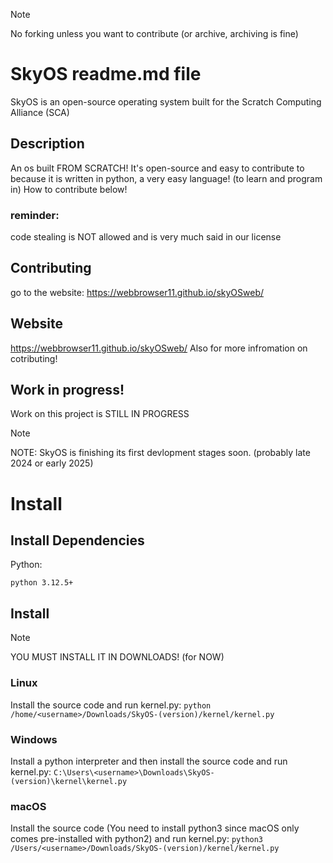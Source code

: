 > [!NOTE]
> No forking unless you want to contribute (or archive, archiving is fine)

# SkyOS readme.md file
SkyOS is an open-source operating system built for the Scratch Computing Alliance (SCA)

## Description
An os built FROM SCRATCH! It's open-source and easy to contribute
to because it is written in python, a very easy language! (to learn and program in)
How to contribute below!

### reminder:
code stealing is NOT allowed and is very much said in our license

## Contributing
go to the website: https://webbrowser11.github.io/skyOSweb/

## Website
https://webbrowser11.github.io/skyOSweb/
Also for more infromation on cotributing!

## Work in progress!
Work on this project is STILL IN PROGRESS
 
>[!NOTE]
>NOTE: SkyOS is finishing its first devlopment stages soon. (probably late 2024 or early 2025)


# Install

## Install Dependencies
Python:
```
python 3.12.5+
```

## Install
>[!NOTE]
>YOU MUST INSTALL IT IN DOWNLOADS! (for NOW)
### Linux
Install the source code and run kernel.py:
`python /home/<username>/Downloads/SkyOS-(version)/kernel/kernel.py`
### Windows
Install a python interpreter and then install the source code and run kernel.py:
`C:\Users\<username>\Downloads\SkyOS-(version)\kernel\kernel.py`
### macOS
Install the source code (You need to install python3 since macOS only comes pre-installed with python2) and run kernel.py:
 `python3 /Users/<username>/Downloads/SkyOS-(version)/kernel/kernel.py`
